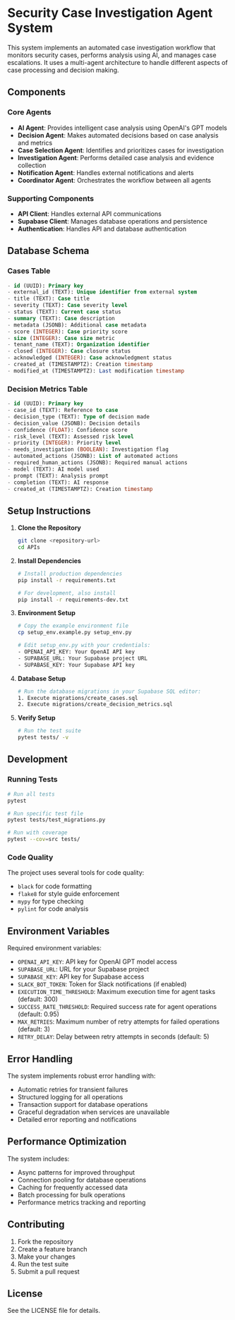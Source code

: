 # Security Case Investigation Agent System

This system implements an automated case investigation workflow that monitors security cases, performs analysis using AI, and manages case escalations. It uses a multi-agent architecture to handle different aspects of case processing and decision making.

## Components

### Core Agents
- **AI Agent**: Provides intelligent case analysis using OpenAI's GPT models
- **Decision Agent**: Makes automated decisions based on case analysis and metrics
- **Case Selection Agent**: Identifies and prioritizes cases for investigation
- **Investigation Agent**: Performs detailed case analysis and evidence collection
- **Notification Agent**: Handles external notifications and alerts
- **Coordinator Agent**: Orchestrates the workflow between all agents

### Supporting Components
- **API Client**: Handles external API communications
- **Supabase Client**: Manages database operations and persistence
- **Authentication**: Handles API and database authentication

## Database Schema

### Cases Table
```sql
- id (UUID): Primary key
- external_id (TEXT): Unique identifier from external system
- title (TEXT): Case title
- severity (TEXT): Case severity level
- status (TEXT): Current case status
- summary (TEXT): Case description
- metadata (JSONB): Additional case metadata
- score (INTEGER): Case priority score
- size (INTEGER): Case size metric
- tenant_name (TEXT): Organization identifier
- closed (INTEGER): Case closure status
- acknowledged (INTEGER): Case acknowledgment status
- created_at (TIMESTAMPTZ): Creation timestamp
- modified_at (TIMESTAMPTZ): Last modification timestamp
```

### Decision Metrics Table
```sql
- id (UUID): Primary key
- case_id (TEXT): Reference to case
- decision_type (TEXT): Type of decision made
- decision_value (JSONB): Decision details
- confidence (FLOAT): Confidence score
- risk_level (TEXT): Assessed risk level
- priority (INTEGER): Priority level
- needs_investigation (BOOLEAN): Investigation flag
- automated_actions (JSONB): List of automated actions
- required_human_actions (JSONB): Required manual actions
- model (TEXT): AI model used
- prompt (TEXT): Analysis prompt
- completion (TEXT): AI response
- created_at (TIMESTAMPTZ): Creation timestamp
```

## Setup Instructions

1. **Clone the Repository**
   ```bash
   git clone <repository-url>
   cd APIs
   ```

2. **Install Dependencies**
   ```bash
   # Install production dependencies
   pip install -r requirements.txt
   
   # For development, also install
   pip install -r requirements-dev.txt
   ```

3. **Environment Setup**
   ```bash
   # Copy the example environment file
   cp setup_env.example.py setup_env.py
   
   # Edit setup_env.py with your credentials:
   - OPENAI_API_KEY: Your OpenAI API key
   - SUPABASE_URL: Your Supabase project URL
   - SUPABASE_KEY: Your Supabase API key
   ```

4. **Database Setup**
   ```bash
   # Run the database migrations in your Supabase SQL editor:
   1. Execute migrations/create_cases.sql
   2. Execute migrations/create_decision_metrics.sql
   ```

5. **Verify Setup**
   ```bash
   # Run the test suite
   pytest tests/ -v
   ```

## Development

### Running Tests
```bash
# Run all tests
pytest

# Run specific test file
pytest tests/test_migrations.py

# Run with coverage
pytest --cov=src tests/
```

### Code Quality
The project uses several tools for code quality:
- `black` for code formatting
- `flake8` for style guide enforcement
- `mypy` for type checking
- `pylint` for code analysis

## Environment Variables

Required environment variables:
- `OPENAI_API_KEY`: API key for OpenAI GPT model access
- `SUPABASE_URL`: URL for your Supabase project
- `SUPABASE_KEY`: API key for Supabase access
- `SLACK_BOT_TOKEN`: Token for Slack notifications (if enabled)
- `EXECUTION_TIME_THRESHOLD`: Maximum execution time for agent tasks (default: 300)
- `SUCCESS_RATE_THRESHOLD`: Required success rate for agent operations (default: 0.95)
- `MAX_RETRIES`: Maximum number of retry attempts for failed operations (default: 3)
- `RETRY_DELAY`: Delay between retry attempts in seconds (default: 5)

## Error Handling

The system implements robust error handling with:
- Automatic retries for transient failures
- Structured logging for all operations
- Transaction support for database operations
- Graceful degradation when services are unavailable
- Detailed error reporting and notifications

## Performance Optimization

The system includes:
- Async patterns for improved throughput
- Connection pooling for database operations
- Caching for frequently accessed data
- Batch processing for bulk operations
- Performance metrics tracking and reporting

## Contributing

1. Fork the repository
2. Create a feature branch
3. Make your changes
4. Run the test suite
5. Submit a pull request

## License

See the LICENSE file for details.
